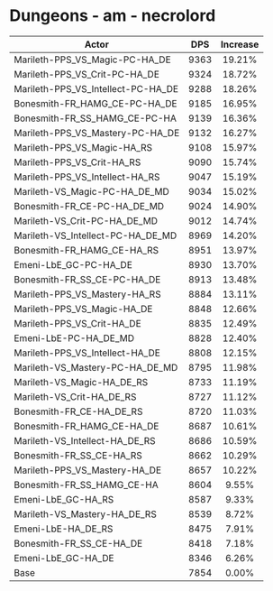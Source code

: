 # Dungeons - am - necrolord
| Actor | DPS | Increase |
|---|:---:|:---:|
|Marileth-PPS_VS_Magic-PC-HA_DE|9363|19.21%|
|Marileth-PPS_VS_Crit-PC-HA_DE|9324|18.72%|
|Marileth-PPS_VS_Intellect-PC-HA_DE|9288|18.26%|
|Bonesmith-FR_HAMG_CE-PC-HA_DE|9185|16.95%|
|Bonesmith-FR_SS_HAMG_CE-PC-HA|9139|16.36%|
|Marileth-PPS_VS_Mastery-PC-HA_DE|9132|16.27%|
|Marileth-PPS_VS_Magic-HA_RS|9108|15.97%|
|Marileth-PPS_VS_Crit-HA_RS|9090|15.74%|
|Marileth-PPS_VS_Intellect-HA_RS|9047|15.19%|
|Marileth-VS_Magic-PC-HA_DE_MD|9034|15.02%|
|Bonesmith-FR_CE-PC-HA_DE_MD|9024|14.90%|
|Marileth-VS_Crit-PC-HA_DE_MD|9012|14.74%|
|Marileth-VS_Intellect-PC-HA_DE_MD|8969|14.20%|
|Bonesmith-FR_HAMG_CE-HA_RS|8951|13.97%|
|Emeni-LbE_GC-PC-HA_DE|8930|13.70%|
|Bonesmith-FR_SS_CE-PC-HA_DE|8913|13.48%|
|Marileth-PPS_VS_Mastery-HA_RS|8884|13.11%|
|Marileth-PPS_VS_Magic-HA_DE|8848|12.66%|
|Marileth-PPS_VS_Crit-HA_DE|8835|12.49%|
|Emeni-LbE-PC-HA_DE_MD|8828|12.40%|
|Marileth-PPS_VS_Intellect-HA_DE|8808|12.15%|
|Marileth-VS_Mastery-PC-HA_DE_MD|8795|11.98%|
|Marileth-VS_Magic-HA_DE_RS|8733|11.19%|
|Marileth-VS_Crit-HA_DE_RS|8727|11.12%|
|Bonesmith-FR_CE-HA_DE_RS|8720|11.03%|
|Bonesmith-FR_HAMG_CE-HA_DE|8687|10.61%|
|Marileth-VS_Intellect-HA_DE_RS|8686|10.59%|
|Bonesmith-FR_SS_CE-HA_RS|8662|10.29%|
|Marileth-PPS_VS_Mastery-HA_DE|8657|10.22%|
|Bonesmith-FR_SS_HAMG_CE-HA|8604|9.55%|
|Emeni-LbE_GC-HA_RS|8587|9.33%|
|Marileth-VS_Mastery-HA_DE_RS|8539|8.72%|
|Emeni-LbE-HA_DE_RS|8475|7.91%|
|Bonesmith-FR_SS_CE-HA_DE|8418|7.18%|
|Emeni-LbE_GC-HA_DE|8346|6.26%|
|Base|7854|0.00%|
